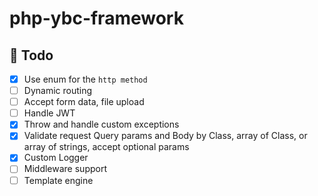 # php-ybc-framework

## 📝 Todo 

- [x] Use enum for the `http method`
- [ ] Dynamic routing
- [ ] Accept form data, file upload
- [ ] Handle JWT
- [x] Throw and handle custom exceptions
- [x] Validate request Query params and Body by Class, array of Class, or array of strings, accept optional params
- [x] Custom Logger
- [ ] Middleware support
- [ ] Template engine
